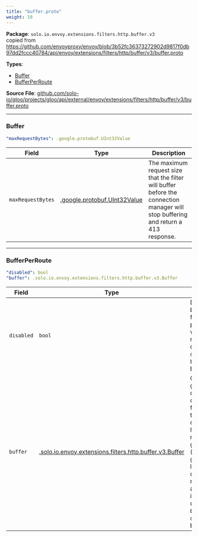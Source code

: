 ```yaml
---
title: "buffer.proto"
weight: 10
---
```


<!-- Code generated by solo-kit. DO NOT EDIT. -->


**Package**: `solo.io.envoy.extensions.filters.http.buffer.v3`  
copied from https://github.com/envoyproxy/envoy/blob/3b52fc36373272902d9817f0db97dd2fccc40784/api/envoy/extensions/filters/http/buffer/v3/buffer.proto


 
**Types**:


- [Buffer](#buffer)
- [BufferPerRoute](#bufferperroute)
  



**Source File**: [github.com/solo-io/gloo/projects/gloo/api/external/envoy/extensions/filters/http/buffer/v3/buffer.proto](https://github.com/solo-io/gloo/blob/main/projects/gloo/api/external/envoy/extensions/filters/http/buffer/v3/buffer.proto)





---
### Buffer



```yaml
"maxRequestBytes": .google.protobuf.UInt32Value

```

| Field | Type | Description |
| ----- | ---- | ----------- | 
| `maxRequestBytes` | [.google.protobuf.UInt32Value](https://developers.google.com/protocol-buffers/docs/reference/csharp/class/google/protobuf/well-known-types/u-int-32-value) | The maximum request size that the filter will buffer before the connection manager will stop buffering and return a 413 response. |




---
### BufferPerRoute



```yaml
"disabled": bool
"buffer": .solo.io.envoy.extensions.filters.http.buffer.v3.Buffer

```

| Field | Type | Description |
| ----- | ---- | ----------- | 
| `disabled` | `bool` | Disable the buffer filter for this particular vhost or route. Only one of `disabled` or `buffer` can be set. |
| `buffer` | [.solo.io.envoy.extensions.filters.http.buffer.v3.Buffer](../buffer.proto.sk/#buffer) | Override the global configuration of the buffer filter with this new config. Note: If you have not set a global config (at the gateway level), this override will not do anything by itself. Only one of `buffer` or `disabled` can be set. |





<!-- Start of HubSpot Embed Code -->
<script type="text/javascript" id="hs-script-loader" async defer src="//js.hs-scripts.com/5130874.js"></script>
<!-- End of HubSpot Embed Code -->
